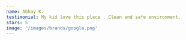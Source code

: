 ```yaml
---
name: Abhay K.
testimonial: My kid love this place . Clean and safe environment.
stars: 5
image: '/images/brands/google.png'
---
```

